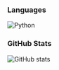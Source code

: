 ### Languages

![Python](https://img.shields.io/badge/Python-3776AB?style=flat-square&logo=python&logoColor=white)

### GitHub Stats
![GitHub stats](https://github-readme-stats.vercel.app/api?username=ryongseong&show_icons=true&theme=radical)

